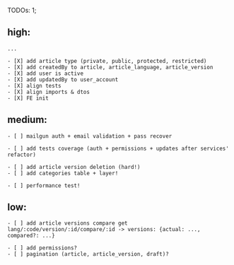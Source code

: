 TODOs:
1;

## high:

    ...

    - [X] add article type (private, public, protected, restricted)
    - [X] add createdBy to article, article_language, article_version
    - [X] add user is active
    - [X] add updatedBy to user_account
    - [X] align tests
    - [X] align imports & dtos
    - [X] FE init

## medium:

    - [ ] mailgun auth + email validation + pass recover

    - [ ] add tests coverage (auth + permissions + updates after services' refactor)

    - [ ] add article version deletion (hard!)
    - [ ] add categories table + layer!

    - [ ] performance test!

## low:

    - [ ] add article versions compare get lang/:code/version/:id/compare/:id -> versions: {actual: ..., compared?: ...}

    - [ ] add permissions?
    - [ ] pagination (article, article_version, draft)?
